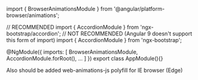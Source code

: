 import { BrowserAnimationsModule } from '@angular/platform-browser/animations';

// RECOMMENDED
import { AccordionModule } from 'ngx-bootstrap/accordion';
// NOT RECOMMENDED (Angular 9 doesn't support this form of import)
import { AccordionModule } from 'ngx-bootstrap';

@NgModule({
  imports: [
    BrowserAnimationsModule,
    AccordionModule.forRoot(),
    ...
  ]
})
export class AppModule(){}

Also should be added web-animations-js polyfill for IE browser (Edge)
